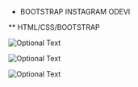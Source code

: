 * BOOTSTRAP INSTAGRAM ODEVI

** HTML/CSS/BOOTSTRAP

![Optional Text](/img/1.jpg)

![Optional Text](/img/2.jpg)

![Optional Text](/img/3.jpg)
